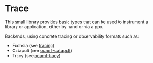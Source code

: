 
# Trace

This small library provides basic types that can be used to instrument
a library or application, either by hand or via a ppx.

Backends, using concrete tracing or observability formats such as:
- Fuchsia (see [tracing](https://github.com/janestreet/tracing))
- Catapult (see [ocaml-catapult](https://github.com/imandra-ai/catapult))
- Tracy (see [ocaml-tracy](https://github.com/imandra-ai/ocaml-tracy))
